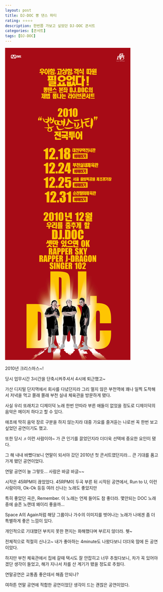 ```yaml
---
layout: post
title: DJ-DOC 뽕 댄스 파티
rating: ⭐️⭐️⭐️⭐️
description: 한번쯤 가보고 싶었던 DJ-DOC 콘서트
categories: [콘서트]
tags: [DJ-DOC]
---
```


![DJ-DOC 콘서트](../../img/2010/djdoc_concert.jpg)


2010년 크리스마스~! 

당시 업무시간 3시간을 단축시켜주셔서 4시에 퇴근했고~


가산 디지털 단지역에서 회사를 다녔던지라 그리 멀지 않은 부천역에 꽤나 일찍 도착해서 저녁을 먹고 쫄래 쫄래 부천 실내 체육관을 방문하게 됐다.



사실 우리 또래치고 디제이덕 노래 한번 안따라 부른 애들이 없었을 정도로 디제이덕의 음악은 메이저 하다고 할 수 있다.



애초에 딱히 음악 장르 구분을 하지 않는지라 대중 가요를 즐겨듣는 나로썬 꼭 한번 보고 싶었던 공연이기도 했고.





또한 당시 ♬이런 사람이야~ 가 큰 인기를 끌었던지라 더더욱 선택에 중요한 요인이 됐다.



그 해 내내 바빴다보니 연말이 되서야 갔던 2010년 첫 콘서트였던지라... 큰 기대를 품고 가게 됐던 공연이었다.



연말 공연이 늘 그렇듯... 사람은 바글 바글~~



시작은  45RPM이 끊었었다. 45RPM이 두곡 부른 뒤 시작된 공연에서, Run to U, 이런 사람이야, Ok-Ok 등등 여러 신나는 노래도 좋았지만



특히 좋았던 곡은, Remember. 이 노래는 언제 들어도 참 좋더라. 몇안되는 DOC 노래중에 슬픈 노랜데 왜이리 좋을까...



Space A의 Again처럼 해당 그룹이나 가수의 이미지를 벗어나는 노래가 나에겐 좀 더 특별하게 좋은 느낌이 있다.



개인적으로 기대했던 부치지 못한 편지는 화해했다며 부르지 않더라. 췟~



전체적으로 적절히 신나고~ 내가 좋아하는 4minute도 나왔다보니 더더욱 맘에 든 공연이았다.



하지만 부천 체육관에서 집에 갈때 택시도 잘 안잡히고 너무 추웠다보니, 차가 꼭 있어야 겠단 생각이 들었고, 해가 지나서 차를 산 계기가 됐을 정도로 추웠다.



연말공연은 교통좀 좋은데서 해줌 안되나?


여하튼 연말 공연에 적합한 공연이었단 생각이 드는 괜찮은 공연이었다.